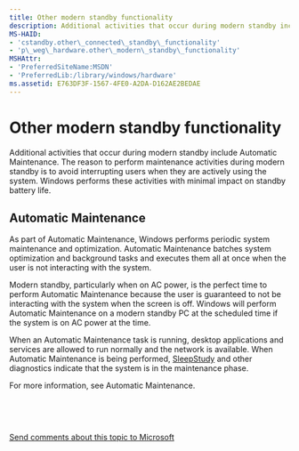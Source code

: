 ```yaml
---
title: Other modern standby functionality
description: Additional activities that occur during modern standby include Automatic Maintenance.
MS-HAID:
- 'cstandby.other\_connected\_standby\_functionality'
- 'p\_weg\_hardware.other\_modern\_standby\_functionality'
MSHAttr:
- 'PreferredSiteName:MSDN'
- 'PreferredLib:/library/windows/hardware'
ms.assetid: E763DF3F-1567-4FE0-A2DA-D162AE2BEDAE
---
```


# Other modern standby functionality


Additional activities that occur during modern standby include Automatic Maintenance. The reason to perform maintenance activities during modern standby is to avoid interrupting users when they are actively using the system. Windows performs these activities with minimal impact on standby battery life.

## Automatic Maintenance


As part of Automatic Maintenance, Windows performs periodic system maintenance and optimization. Automatic Maintenance batches system optimization and background tasks and executes them all at once when the user is not interacting with the system.

Modern standby, particularly when on AC power, is the perfect time to perform Automatic Maintenance because the user is guaranteed to not be interacting with the system when the screen is off. Windows will perform Automatic Maintenance on a modern standby PC at the scheduled time if the system is on AC power at the time.

When an Automatic Maintenance task is running, desktop applications and services are allowed to run normally and the network is available. When Automatic Maintenance is being performed, [SleepStudy](p_WEG_hardware.modern_standby_sleepstudy) and other diagnostics indicate that the system is in the maintenance phase.

For more information, see Automatic Maintenance.

 

 

[Send comments about this topic to Microsoft](mailto:wsddocfb@microsoft.com?subject=Documentation%20feedback%20%5Bp_WEG_Hardware\p_weg_hardware%5D:%20Other%20modern%20standby%20functionality%20%20RELEASE:%20%2811/28/2016%29&body=%0A%0APRIVACY%20STATEMENT%0A%0AWe%20use%20your%20feedback%20to%20improve%20the%20documentation.%20We%20don't%20use%20your%20email%20address%20for%20any%20other%20purpose,%20and%20we'll%20remove%20your%20email%20address%20from%20our%20system%20after%20the%20issue%20that%20you're%20reporting%20is%20fixed.%20While%20we're%20working%20to%20fix%20this%20issue,%20we%20might%20send%20you%20an%20email%20message%20to%20ask%20for%20more%20info.%20Later,%20we%20might%20also%20send%20you%20an%20email%20message%20to%20let%20you%20know%20that%20we've%20addressed%20your%20feedback.%0A%0AFor%20more%20info%20about%20Microsoft's%20privacy%20policy,%20see%20http://privacy.microsoft.com/default.aspx. "Send comments about this topic to Microsoft")




